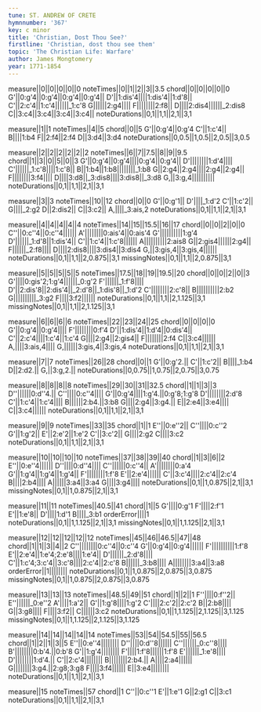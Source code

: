 ```yaml
---
tune: ST. ANDREW OF CRETE
hymnnumber: '367'
key: c minor
title: 'Christian, Dost Thou See?'
firstline: 'Christian, dost thou see them'
topic: 'The Christian Life: Warfare'
author: James Mongtomery
year: 1771-1854
---
```

measure||0||0||0||0||0
noteTimes||0||1||2||3||3.5
chord||0||0||0||0||0
G'||0:g'4||0:g'4||0:g'4||0:g'4||
D'||1:dis'4||||1:dis'4||1:d'8||
C'||2:c'4||1:c'4||||||_1:c'8
G||||||2:g4||||
F||||||||2:f8||
D||||2:dis4||||||_2:dis8
C||3:c4||3:c4||3:c4||3:c4||
noteDurations||0,1||1,1||2,1||3,1

measure||1||1
noteTimes||4||5
chord||0||5
G'||0:g'4||0:g'4
C'||1:c'4||
B||||1:b4
F||2:f4||2:f4
D||3:d4||3:d4
noteDurations||0,0.5||1,0.5||2,0.5||3,0.5

measure||2||2||2||2||2||2
noteTimes||6||7||7.5||8||9||9.5
chord||1||3||0||5||0||3
G'||0:g'4||0:g'4||||0:g'4||0:g'4||
D'||||||||1:d'4||||
C'||||||_1:c'8||||1:c'8||
B||1:b4||1:b8||||||||_1:b8
G||2:g4||2:g4||||2:g4||2:g4||
F||||||||3:f4||||
D||||3:d8||_3:dis8||||3:dis8||_3:d8
G,||3:g,4||||||||||
noteDurations||0,1||1,1||2,1||3,1

measure||3||3
noteTimes||10||12
chord||0||0
G'||0:g'1||
D'||||_1:d'2
C'||1:c'2||
G||||_2:g2
D||2:dis2||
C||3:c2||
A,||||_3:ais,2
noteDurations||0,1||1,1||2,1||3,1

measure||4||4||4||4||4
noteTimes||14||15||15.5||16||17
chord||0||0||2||0||0
C''||0:c''4||0:c''4||||||
A'||||||||0:ais'4||0:ais'4
G'||||||||||1:g'4
D'||||||_1:d'8||1:dis'4||
C'||1:c'4||1:c'8||||||
A||||||||||2:ais8
G||2:gis4||||||2:g4||
F||||||_2:f8||||
D||||2:dis8||||3:dis4||3:dis4
G,||3:gis,4||3:gis,4||||||
noteDurations||0,1||1,1||2,0.875||3,1
missingNotes||0,1||1,1||2,0.875||3,1

measure||5||5||5||5||5
noteTimes||17.5||18||19||19.5||20
chord||0||0||2||0||3
G'||||0:gis'2;1:g'4||||||_0:g'2
F'||||||_1:f'8||||
D'||2:dis'8||2:dis'4||_2:d'8||_1:dis'8||_1:d'2
C'||||||||2:c'8||
B||||||||||2:b2
G||||||||||_3:g2
F||||3:f2||||||
noteDurations||0,1||1,1||2,1.125||3,1
missingNotes||0,1||1,1||2,1.125||3,1

measure||6||6||6||6
noteTimes||22||23||24||25
chord||0||0||0||0
G'||0:g'4||0:g'4||||
F'||||||||0:f'4
D'||1:dis'4||1:d'4||0:dis'4||
C'||2:c'4||||1:c'4||1:c'4
G||||2:g4||2:gis4||
F||||||||2:f4
C||3:c4||||||
A,||||3:ais,4||||
G,||||||3:gis,4||3:gis,4
noteDurations||0,1||1,1||2,1||3,1

measure||7||7
noteTimes||26||28
chord||0||1
G'||0:g'2.||
C'||1:c'2||
B||||_1:b4
D||2:d2.||
G,||3:g,2.||
noteDurations||0,0.75||1,0.75||2,0.75||3,0.75

measure||8||8||8||8
noteTimes||29||30||31||32.5
chord||1||1||3||3
D''||||||0:d''4.||
C''||||0:c''4||||
G'||0:g'4||||1:g'4.||0:g'8;1:g'8
D'||||||||2:d'8
C'||1:c'4||1:c'4||||
B||||||2:b4.||3:b8
G||||2:g4||3:g4.||
E||2:e4||3:e4||||
C||3:c4||||||
noteDurations||0,1||1,1||2,1||3,1

measure||9||9
noteTimes||33||35
chord||1||1
E''||0:e''2||
C''||||0:c''2
G'||1:g'2||
E'||2:e'2||1:e'2
C'||3:c'2||
G||||2:g2
C||||3:c2
noteDurations||0,1||1,1||2,1||3,1

measure||10||10||10||10
noteTimes||37||38||39||40
chord||1||3||6||2
E''||0:e''4||||||
D''||||0:d''4||||
C''||||||0:c''4||
A'||||||||0:a'4
G'||1:g'4||1:g'4||1:g'4||
F'||||||||1:f'8
E'||2:e'4||||||
C'||3:c'4||||2:c'4||2:c'4
B||||2:b4||||
A||||||3:a4||3:a4
G||||3:g4||||
noteDurations||0,1||1,0.875||2,1||3,1
missingNotes||0,1||1,0.875||2,1||3,1

measure||11||11
noteTimes||40.5||41
chord||1||5
G'||||0:g'1
F'||||2:f'1
E'||1:e'8||
D'||||1:d'1
B||||_3:b1
orderError||||1
noteDurations||0,1||1,1.125||2,1||3,1
missingNotes||0,1||1,1.125||2,1||3,1

measure||12||12||12||12||12
noteTimes||45||46||46.5||47||48
chord||1||1||3||4||2
C''||||||||0:c''4||0:c''4
G'||0:g'4||0:g'4||||||
F'||||||||||1:f'8
E'||2:e'4||1:e'4;2:e'8||||1:e'4||
D'||||||_2:d'8||||
C'||1:c'4;3:c'4||3:c'8||||2:c'4||2:c'8
B||||||_3:b8||||
A||||||||3:a4||3:a8
orderError||1||||||||
noteDurations||0,1||1,0.875||2,0.875||3,0.875
missingNotes||0,1||1,0.875||2,0.875||3,0.875

measure||13||13||13
noteTimes||48.5||49||51
chord||1||2||1
F''||||0:f''2||
E''||||||_0:e''2
A'||||1:a'2||
G'||1:g'8||||1:g'2
C'||||2:c'2||2:c'2
B||2:b8||||
G||3:g8||||
F||||3:f2||
C||||||3:c2
noteDurations||0,1||1,1.125||2,1.125||3,1.125
missingNotes||0,1||1,1.125||2,1.125||3,1.125

measure||14||14||14||14||14
noteTimes||53||54||54.5||55||56.5
chord||1||2||1||3||5
E''||0:e''4||||||||
D''||||0:d''8||||||
C''||||||_0:c''8||||
B'||||||||0:b'4.||0:b'8
G'||1:g'4||||||||
F'||||1:f'8||||||1:f'8
E'||||||_1:e'8||||
D'||||||||1:d'4.||
C'||2:c'4||||||||
B||||||||2:b4.||
A||||2:a4||||||
G||||||||3:g4.||2:g8;3:g8
F||||3:f4||||||
E||3:e4||||||||
noteDurations||0,1||1,1||2,1||3,1

measure||15
noteTimes||57
chord||1
C''||0:c''1
E'||1:e'1
G||2:g1
C||3:c1
noteDurations||0,1||1,1||2,1||3,1

